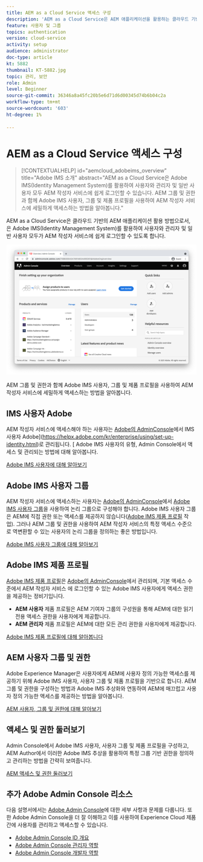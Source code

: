 ```yaml
---
title: AEM as a Cloud Service 액세스 구성
description: 'AEM as a Cloud Service은 AEM 애플리케이션을 활용하는 클라우드 기반의 방법으로서, 이와 같이 는 Adobe IMS(Identity Management System)를 활용하여 사용자와 관리자 및 일반 사용자 모두를 AEM 작성자 서비스에 쉽게 로그인할 수 있도록 합니다. AEM 그룹 및 권한과 함께 Adobe IMS 사용자, 사용자 그룹 및 제품 프로필을 모두 사용하여 AEM 작성자에 대한 특정 액세스 권한을 제공하는 방법을 알아봅니다.  '
feature: 사용자 및 그룹
topics: authentication
version: cloud-service
activity: setup
audience: administrator
doc-type: article
kt: 5882
thumbnail: KT-5882.jpg
topic: 관리, 보안
role: Admin
level: Beginner
source-git-commit: 36346a8a45fc20b5e6d71d6d00345d74b6b04c2a
workflow-type: tm+mt
source-wordcount: '603'
ht-degree: 1%

---
```



# AEM as a Cloud Service 액세스 구성

>[!CONTEXTUALHELP]
>id="aemcloud_adobeims_overview"
>title="Adobe IMS 소개"
>abstract="AEM as a Cloud Service은 Adobe IMS(Identity Management System)를 활용하여 사용자와 관리자 및 일반 사용자 모두 AEM 작성자 서비스에 쉽게 로그인할 수 있습니다. AEM 그룹 및 권한과 함께 Adobe IMS 사용자, 그룹 및 제품 프로필을 사용하여 AEM 작성자 서비스에 세밀하게 액세스하는 방법을 알아봅니다."

AEM as a Cloud Service은 클라우드 기반의 AEM 애플리케이션 활용 방법으로서, 은 Adobe IMS(Identity Management System)를 활용하여 사용자와 관리자 및 일반 사용자 모두가 AEM 작성자 서비스에 쉽게 로그인할 수 있도록 합니다.

![Adobe Admin Console](./assets/hero.png)

AEM 그룹 및 권한과 함께 Adobe IMS 사용자, 그룹 및 제품 프로필을 사용하여 AEM 작성자 서비스에 세밀하게 액세스하는 방법을 알아봅니다.

## IMS 사용자 Adobe

AEM 작성자 서비스에 액세스해야 하는 사용자는 [Adobe의 AdminConsole](https://adminconsole.adobe.com)에서 IMS 사용자 Adobe](https://helpx.adobe.com/kr/enterprise/using/set-up-identity.html)로 관리됩니다. [ Adobe IMS 사용자의 유형, Admin Console에서 액세스 및 관리되는 방법에 대해 알아봅니다.

[Adobe IMS 사용자에 대해 알아보기](./adobe-ims-users.md)

## Adobe IMS 사용자 그룹

AEM 작성자 서비스에 액세스하는 사용자는 [Adobe의 AdminConsole](https://adminconsole.adobe.com)에서 [Adobe IMS 사용자 그룹](https://helpx.adobe.com/enterprise/using/user-groups.html)을 사용하여 논리 그룹으로 구성해야 합니다. Adobe IMS 사용자 그룹은 AEM에 직접 권한 또는 액세스를 제공하지 않습니다([Adobe IMS 제품 프로필](#adobe-ims-product-profiles) 작업). 그러나 AEM 그룹 및 권한을 사용하여 AEM 작성자 서비스의 특정 액세스 수준으로 역변환할 수 있는 사용자의 논리 그룹을 정의하는 좋은 방법입니다.

[Adobe IMS 사용자 그룹에 대해 알아보기](./adobe-ims-user-groups.md)

## Adobe IMS 제품 프로필

[Adobe IMS 제품 프로필](https://helpx.adobe.com/enterprise/using/manage-permissions-and-roles.html)은  [Adobe의 AdminConsole](https://adminconsole.adobe.com)에서 관리되며, 기본 액세스 수준에서 AEM 작성자 서비스 [ ](#adobe-ims-users) 에 로그인할 수 있는 Adobe IMS 사용자에게 액세스 권한을 제공하는 정비기입니다.

+ __AEM 사용자__ 제품 프로필은 AEM 기여자 그룹의 구성원을 통해 AEM에 대한 읽기 전용 액세스 권한을 사용자에게 제공합니다.
+ __AEM 관리자__ 제품 프로필은 AEM에 대한 모든 관리 권한을 사용자에게 제공합니다.

[Adobe IMS 제품 프로필에 대해 알아봅니다](./adobe-ims-product-profiles.md)

## AEM 사용자 그룹 및 권한

Adobe Experience Manager은 사용자에게 AEM에 사용자 정의 가능한 액세스를 제공하기 위해 Adobe IMS 사용자, 사용자 그룹 및 제품 프로필을 기반으로 합니다. AEM 그룹 및 권한을 구성하는 방법과 Adobe IMS 추상화와 연동하여 AEM에 매끄럽고 사용자 정의 가능한 액세스를 제공하는 방법을 알아봅니다.

[AEM 사용자, 그룹 및 권한에 대해 알아보기](./aem-users-groups-and-permissions.md)

## 액세스 및 권한 둘러보기

Admin Console에서 Adobe IMS 사용자, 사용자 그룹 및 제품 프로필을 구성하고, AEM Author에서 이러한 Adobe IMS 추상을 활용하여 특정 그룹 기반 권한을 정의하고 관리하는 방법을 간략히 보여줍니다.

[AEM 액세스 및 권한 둘러보기](./walk-through.md)

## 추가 Adobe Admin Console 리소스

다음 설명서에서는 [Adobe Admin Console](https://adminconsole.adobe.com)에 대한 세부 사항과 문제를 다룹니다. 또한 Adobe Admin Console을 더 잘 이해하고 이를 사용하여 Experience Cloud 제품 간에 사용자를 관리하고 액세스할 수 있습니다.

+ [Adobe Admin Console ID 개요](https://helpx.adobe.com/enterprise/using/identity.html)
+ [Adobe Admin Console 관리자 역할](https://helpx.adobe.com/enterprise/using/admin-roles.html)
+ [Adobe Admin Console 개발자 역할](https://helpx.adobe.com/enterprise/using/manage-developers.html)